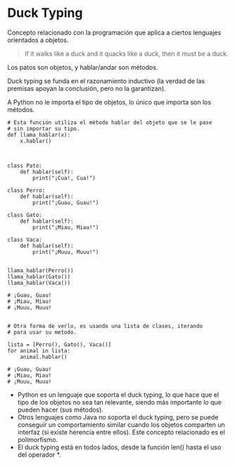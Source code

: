 # Duck Typing

Concepto relacionado con la programación que aplica a ciertos lenguajes orientados a objetos.

> If it walks like a duck and it quacks like a duck, then it must be a duck.


Los patos son objetos, y hablar/andar son métodos.

Duck typing se funda en el razonamiento inductivo (la verdad de las premisas apoyan la conclusión, pero no la garantizan).

A Python no le importa el tipo de objetos, lo único que importa son los métodos.

```
# Esta función utiliza el método hablar del objeto que se le pase
# sin importar su tipo.
def llama_hablar(x):
    x.hablar()



class Pato:
    def hablar(self):
        print("¡Cua!, Cua!")

class Perro:
    def hablar(self):
        print("¡Guau, Guau!")

class Gato:
    def hablar(self):
        print("¡Miau, Miau!")

class Vaca:
    def hablar(self):
        print("¡Muuu, Muuu!")
        

llama_hablar(Perro())
llama_hablar(Gato())
llama_hablar(Vaca())

# ¡Guau, Guau!
# ¡Miau, Miau!
# ¡Muuu, Muuu!


# Otra forma de verlo, es usando una lista de clases, iterando
# para usar su metodo.

lista = [Perro(), Gato(), Vaca()]
for animal in lista:
    animal.hablar()

# ¡Guau, Guau!
# ¡Miau, Miau!
# ¡Muuu, Muuu!
```


* Python es un lenguaje que soporta el duck typing, lo que hace que el tipo de los objetos no sea tan relevante, siendo más importante lo que pueden hacer (sus métodos).
* Otros lenguajes como Java no soporta el duck typing, pero se puede conseguir un comportamiento similar cuando los objetos comparten un interfaz (si existe herencia entre ellos). Este concepto relacionado es el polimorfismo.
* El duck typing está en todos lados, desde la función len() hasta el uso del operador *.





